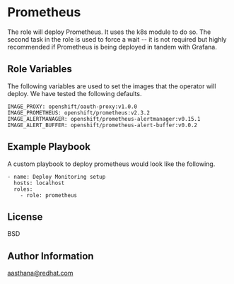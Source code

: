 Prometheus
=========

The role will deploy Prometheus. It uses the k8s module to do so. The second task in the role is used to force a wait -- it is not required but highly recommended if Prometheus is being deployed in tandem with Grafana.


Role Variables
--------------

The following variables are used to set the images that the operator will deploy. We have tested the following defaults.

```
IMAGE_PROXY: openshift/oauth-proxy:v1.0.0
IMAGE_PROMETHEUS: openshift/prometheus:v2.3.2
IMAGE_ALERTMANAGER: openshift/prometheus-alertmanager:v0.15.1
IMAGE_ALERT_BUFFER: openshift/prometheus-alert-buffer:v0.0.2
```

Example Playbook
----------------

A custom playbook to deploy prometheus would look like the following.

```
- name: Deploy Monitoring setup
  hosts: localhost
  roles: 
    - role: prometheus 
```

License
-------

BSD

Author Information
------------------

aasthana@redhat.com
